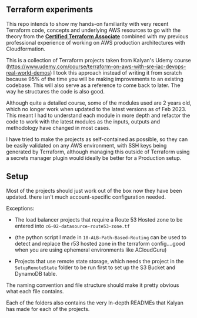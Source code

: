 ﻿

## **Terraform experiments**
This repo intends to show my hands-on familiarity with very recent Terraform code, concepts and underlying AWS resources to go with the theory from the **[Certified Terraform Associate](https://www.hashicorp.com/certification/terraform-associate)** combined with my previous professional experience of working on AWS production architectures with Cloudformation.  

This is a collection of Terraform projects taken from Kalyan's Udemy course 
(https://www.udemy.com/course/terraform-on-aws-with-sre-iac-devops-real-world-demos)
I took this approach instead of writing it from scratch because 95% of the time you will be making improvements to an existing codebase. This will also serve as a reference to come back to later. The way he structures the code is also good.

Although quite a detailed course, some of the modules used are 2 years old, which no longer work when updated to the latest versions as of Feb 2023. This meant I had to understand each module in more depth and refactor the code to work with the latest modules as the inputs, outputs and methodology have changed in most cases. 

I have tried to make the projects as self-contained as possible, so they can be easily validated on any AWS environment, with SSH keys being generated by Terraform, although managing this outside of Terraform using a secrets manager plugin would ideally be better for a Production setup. 


## Setup
Most of the projects should just work out of the box now they have been updated. there isn't much account-specific configuration needed.

Exceptions: 

 - The load balancer projects that require a Route 53 Hosted zone to be entered into `c6-02-datasource-route53-zone.tf` 
 - (the python script I made in `10-ALB-Path-Based-Routing` can be used to detect and replace the r53 hosted zone in the terraform config....good when you are using ephemeral environments like ACloudGuru)
 
 - Projects that use remote state storage, which needs the project in the `SetupRemoteState` folder to be run first to set up the S3 Bucket and DynamoDB table.

The naming convention and file structure should make it pretty obvious what each file contains. 

Each of the folders also contains the very In-depth READMEs that Kalyan has made for each of the projects.  
